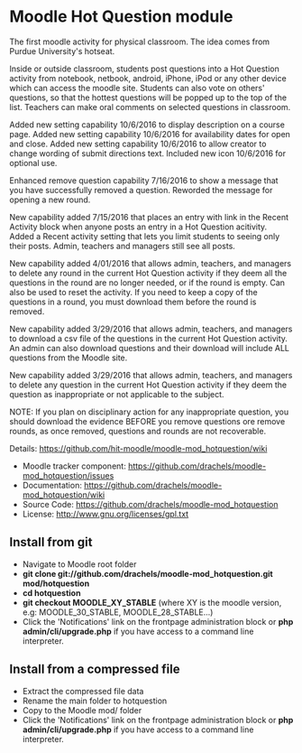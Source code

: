 # Moodle Hot Question module
The first moodle activity for physical classroom. The idea comes from
Purdue University's hotseat.

Inside or outside classroom, students post questions into a Hot Question
activity from notebook, netbook, android, iPhone, iPod or any other device
which can access the moodle site. Students can also vote on others' 
questions, so that the hottest questions will be popped up to the top of
the list. Teachers can make oral comments on selected questions in classroom.

Added new setting capability 10/6/2016 to display description on a course page.
Added new setting capability 10/6/2016 for availability dates for open and close.
Added new setting capability 10/6/2016 to allow creator to change wording of submit
directions text.
Included new icon 10/6/2016 for optional use.

Enhanced remove question capability 7/16/2016 to show a message that you
have successfully removed a question. Reworded the message for opening a
new round.

New capability added 7/15/2016 that places an entry with link in the 
Recent Activity block when anyone posts an entry in a Hot Question acitivity.
Added a Recent activity setting that lets you limit students to seeing
only their posts. Admin, teachers and managers still see all posts.

New capability added 4/01/2016 that allows admin, teachers, and managers to delete
any round in the current Hot Question activity if they deem all the questions in the
round are no longer needed, or if the round is empty. Can also be used to reset
the activity. If you need to keep a copy of the questions in a round, you must download
them before the round is removed.

New capability added 3/29/2016 that allows admin, teachers, and managers to download
a csv file of the questions in the current Hot Question activity. An admin can
also download questions and their download will include ALL questions from the Moodle
site. 

New capability added 3/29/2016 that allows admin, teachers, and managers to delete
any question in the current Hot Question activity if they deem the question
as inappropriate or not applicable to the subject. 

NOTE: If you plan on disciplinary action for any inappropriate question,
you should download the evidence BEFORE you remove questions ore remove rounds, 
as once removed, questions and rounds are not recoverable.

Details: https://github.com/hit-moodle/moodle-mod_hotquestion/wiki

- Moodle tracker component: https://github.com/drachels/moodle-mod_hotquestion/issues
- Documentation: https://github.com/drachels/moodle-mod_hotquestion/wiki
- Source Code: https://github.com/drachels/moodle-mod_hotquestion
- License: http://www.gnu.org/licenses/gpl.txt

## Install from git
- Navigate to Moodle root folder
- **git clone git://github.com/drachels/moodle-mod_hotquestion.git mod/hotquestion**
- **cd hotquestion**
- **git checkout MOODLE_XY_STABLE** (where XY is the moodle version, e.g: MOODLE_30_STABLE, MOODLE_28_STABLE...)
- Click the 'Notifications' link on the frontpage administration block or **php admin/cli/upgrade.php** if you have access to a command line interpreter.

## Install from a compressed file
- Extract the compressed file data
- Rename the main folder to hotquestion
- Copy to the Moodle mod/ folder
- Click the 'Notifications' link on the frontpage administration block or **php admin/cli/upgrade.php** if you have access to a command line interpreter.
